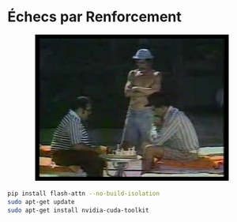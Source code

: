 # Échecs par Renforcement

<p align="center">
<img src="img/imortal.png" />
</p>

```sh
pip install flash-attn --no-build-isolation
sudo apt-get update
sudo apt-get install nvidia-cuda-toolkit
```
